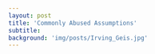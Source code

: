 ```yaml
---
layout: post
title: 'Commonly Abused Assumptions'
subtitle: 
background: 'img/posts/Irving_Geis.jpg'
---
```

